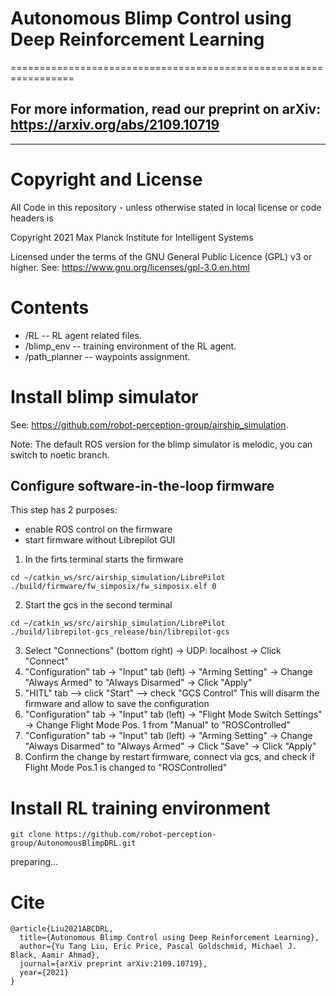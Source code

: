 # Autonomous Blimp Control using Deep Reinforcement Learning
=================================================================

## For more information, read our preprint on arXiv: https://arxiv.org/abs/2109.10719
--------------------------------------------------------------

# Copyright and License

All Code in this repository - unless otherwise stated in local license or code headers is

Copyright 2021 Max Planck Institute for Intelligent Systems

Licensed under the terms of the GNU General Public Licence (GPL) v3 or higher.
See: https://www.gnu.org/licenses/gpl-3.0.en.html


# Contents

* /RL -- RL agent related files.
* /blimp_env -- training environment of the RL agent. 
* /path_planner -- waypoints assignment.

# Install blimp simulator
See: https://github.com/robot-perception-group/airship_simulation. 

Note: The default ROS version for the blimp simulator is melodic, you can switch to noetic branch.

## Configure software-in-the-loop firmware
This step has 2 purposes:
*  enable ROS control on the firmware
*  start firmware without Librepilot GUI

1. In the firts terminal starts the firmware
```
cd ~/catkin_ws/src/airship_simulation/LibrePilot
./build/firmware/fw_simposix/fw_simposix.elf 0  
```

2. Start the gcs in the second terminal
```
cd ~/catkin_ws/src/airship_simulation/LibrePilot
./build/librepilot-gcs_release/bin/librepilot-gcs
```
3. Select "Connections" (bottom right) -> UDP: localhost -> Click "Connect"
4. "Configuration" tab -> "Input" tab (left) -> "Arming Setting" -> Change "Always Armed" to "Always Disarmed" -> Click "Apply"
5. "HITL" tab --> click "Start" --> check "GCS Control" 
   This will disarm the firmware and allow to save the configuration
6. "Configuration" tab -> "Input" tab (left) -> "Flight Mode Switch Settings" -> Change Flight Mode Pos. 1 from "Manual" to "ROSControlled" 
7. "Configuration" tab -> "Input" tab (left) -> "Arming Setting" -> Change "Always Disarmed" to "Always Armed" -> Click "Save" -> Click "Apply" 
8. Confirm the change by restart firmware, connect via gcs, and check if Flight Mode Pos.1 is changed to "ROSControlled"


# Install RL training environment
```console
git clone https://github.com/robot-perception-group/AutonomousBlimpDRL.git
```

preparing...

# Cite
```
@article{Liu2021ABCDRL,
  title={Autonomous Blimp Control using Deep Reinforcement Learning},
  author={Yu Tang Liu, Eric Price, Pascal Goldschmid, Michael J. Black, Aamir Ahmad},
  journal={arXiv preprint arXiv:2109.10719},
  year={2021}
}
```
